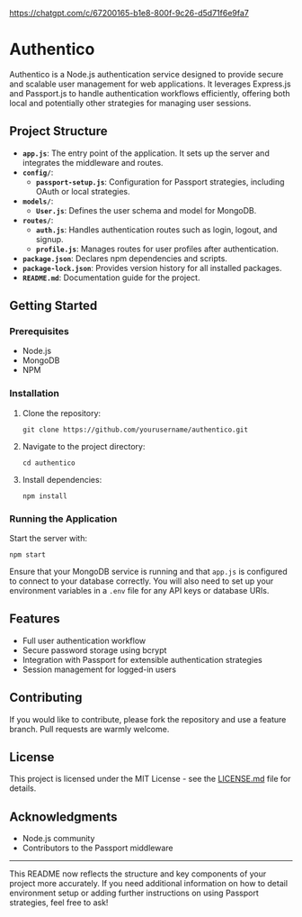https://chatgpt.com/c/67200165-b1e8-800f-9c26-d5d71f6e9fa7

# Authentico

Authentico is a Node.js authentication service designed to provide secure and scalable user management for web applications. It leverages Express.js and Passport.js to handle authentication workflows efficiently, offering both local and potentially other strategies for managing user sessions.

## Project Structure

- **`app.js`**: The entry point of the application. It sets up the server and integrates the middleware and routes.
- **`config/`**:
  - **`passport-setup.js`**: Configuration for Passport strategies, including OAuth or local strategies.
- **`models/`**:
  - **`User.js`**: Defines the user schema and model for MongoDB.
- **`routes/`**:
  - **`auth.js`**: Handles authentication routes such as login, logout, and signup.
  - **`profile.js`**: Manages routes for user profiles after authentication.
- **`package.json`**: Declares npm dependencies and scripts.
- **`package-lock.json`**: Provides version history for all installed packages.
- **`README.md`**: Documentation guide for the project.

## Getting Started

### Prerequisites

- Node.js
- MongoDB
- NPM

### Installation

1. Clone the repository:
   ```
   git clone https://github.com/yourusername/authentico.git
   ```
2. Navigate to the project directory:
   ```
   cd authentico
   ```
3. Install dependencies:
   ```
   npm install
   ```

### Running the Application

Start the server with:

```
npm start
```

Ensure that your MongoDB service is running and that `app.js` is configured to connect to your database correctly. You will also need to set up your environment variables in a `.env` file for any API keys or database URIs.

## Features

- Full user authentication workflow
- Secure password storage using bcrypt
- Integration with Passport for extensible authentication strategies
- Session management for logged-in users

## Contributing

If you would like to contribute, please fork the repository and use a feature branch. Pull requests are warmly welcome.

## License

This project is licensed under the MIT License - see the [LICENSE.md](LICENSE.md) file for details.

## Acknowledgments

- Node.js community
- Contributors to the Passport middleware

---

This README now reflects the structure and key components of your project more accurately. If you need additional information on how to detail environment setup or adding further instructions on using Passport strategies, feel free to ask!
